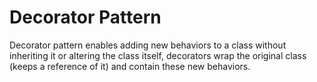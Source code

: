 # Decorator Pattern

Decorator pattern enables adding new behaviors to a class without inheriting it or altering the class itself, decorators wrap the original class (keeps a reference of it) and contain these new behaviors.
